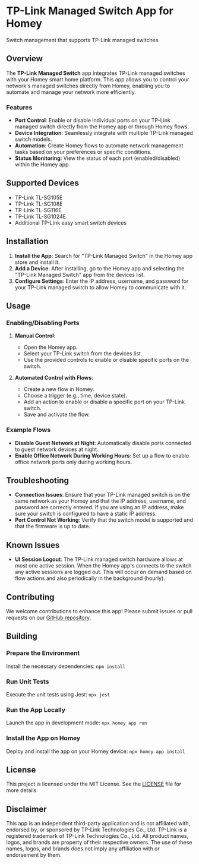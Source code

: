 # TP-Link Managed Switch App for Homey

Switch management that supports TP-Link managed switches

## Overview

The **TP-Link Managed Switch** app integrates TP-Link managed switches with your Homey smart home platform. This app allows you to control your network's managed switches directly from Homey, enabling you to automate and manage your network more efficiently.

### Features
- **Port Control**: Enable or disable individual ports on your TP-Link managed switch directly from the Homey app or through Homey flows.
- **Device Integration**: Seamlessly integrate with multiple TP-Link managed switch models.
- **Automation**: Create Homey flows to automate network management tasks based on your preferences or specific conditions.
- **Status Monitoring**: View the status of each port (enabled/disabled) within the Homey app.

## Supported Devices
- TP-Link TL-SG105E
- TP-Link TL-SG108E
- TP-Link TL-SG116E
- TP-Link TL-SG1024E
- Additional TP-Link easy smart switch devices

## Installation
1. **Install the App**: Search for "TP-Link Managed Switch" in the Homey app store and install it.
2. **Add a Device**: After installing, go to the Homey app and selecting the "TP-Link Managed Switch" app from the devices list.
3. **Configure Settings**: Enter the IP address, username, and password for your TP-Link managed switch to allow Homey to communicate with it.

## Usage

### Enabling/Disabling Ports
1. **Manual Control**:
   - Open the Homey app.
   - Select your TP-Link switch from the devices list.
   - Use the provided controls to enable or disable specific ports on the switch.

2. **Automated Control with Flows**:
   - Create a new flow in Homey.
   - Choose a trigger (e.g., time, device state).
   - Add an action to enable or disable a specific port on your TP-Link switch.
   - Save and activate the flow.

### Example Flows
- **Disable Guest Network at Night**: Automatically disable ports connected to guest network devices at night.
- **Enable Office Network During Working Hours**: Set up a flow to enable office network ports only during working hours.

## Troubleshooting
- **Connection Issues**: Ensure that your TP-Link managed switch is on the same network as your Homey and that the IP address, username, and password are correctly entered. If you are using an IP address, make sure your switch is configured to have a static IP address.
- **Port Control Not Working**: Verify that the switch model is supported and that the firmware is up to date.

## Known Issues
- **UI Session Logout**: The TP-Link managed switch hardware allows at most one active session. When the Homey app's connects to the switch any active sessions are logged out. This will occur on demand based on flow actions and also periodically in the background (hourly).

## Contributing
We welcome contributions to enhance this app! Please submit issues or pull requests on our [GitHub repository](https://github.com/jamisonbennett/homey-tp-link-managed-switch).

## Building

### Prepare the Environment

Install the necessary dependencies: `npm install`

### Run Unit Tests

Execute the unit tests using Jest: `npx jest`

### Run the App Locally

Launch the app in development mode: `npx homey app run`

### Install the App on Homey

Deploy and install the app on your Homey device: `npx homey app install`

## License
This project is licensed under the MIT License. See the [LICENSE](./LICENSE) file for more details.

## Disclaimer
This app is an independent third-party application and is not affiliated with, endorsed by, or sponsored by TP-Link Technologies Co., Ltd. TP-Link is a registered trademark of TP-Link Technologies Co., Ltd. All product names, logos, and brands are property of their respective owners. The use of these names, logos, and brands does not imply any affiliation with or endorsement by them.
